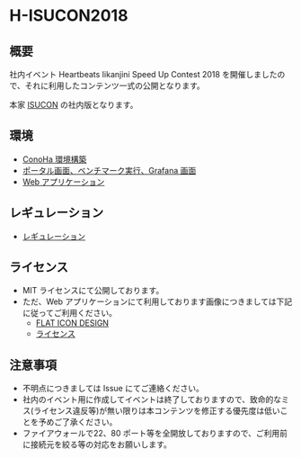 # H-ISUCON2018

## 概要

社内イベント Heartbeats Iikanjini Speed Up Contest 2018 を開催しましたので、それに利用したコンテンツ一式の公開となります。

本家 [ISUCON](http://isucon.net/) の社内版となります。

## 環境

- [ConoHa 環境構築](terraform)
- [ポータル画面、ベンチマーク実行、Grafana 画面](portal-bench)
- [Web アプリケーション](webapp)

## レギュレーション

- [レギュレーション](document/regulation.md)

## ライセンス

- MIT ライセンスにて公開しております。
- ただ、Web アプリケーションにて利用しております画像につきましては下記に従ってご利用ください。
    - [FLAT ICON DESIGN](http://flat-icon-design.com/)
    - [ライセンス](http://flat-icon-design.com/?page_id=41)

## 注意事項

- 不明点につきましては Issue にてご連絡ください。
- 社内のイベント用に作成してイベントは終了しておりますので、致命的なミス(ライセンス違反等)が無い限りは本コンテンツを修正する優先度は低いことを予めご了承ください。
- ファイアウォールで22、80 ポート等を全開放しておりますので、ご利用前に接続元を絞る等の対応をお願いします。


